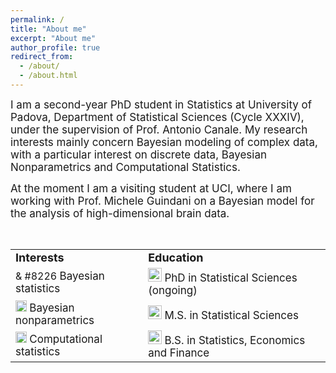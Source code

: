 ```yaml
---
permalink: /
title: "About me"
excerpt: "About me"
author_profile: true
redirect_from: 
  - /about/
  - /about.html
---
```

<font style="font-size:17px">
I am a second-year PhD student in Statistics at University of Padova, Department of Statistical Sciences (Cycle XXXIV), under the supervision of Prof. Antonio Canale. My research interests mainly concern Bayesian modeling of complex data, with a particular interest on discrete data, Bayesian Nonparametrics and Computational Statistics. 
  
<br>
  
At the moment I am a visiting student at UCI, where I am working with Prof. Michele Guindani on a Bayesian model for the analysis of high-dimensional brain data.
</font>

<br>
<table border="0">
 <tr>
    <td><b style="font-size:18px">Interests</b></td>
    <td><b style="font-size:18px">Education</b></td>
 </tr>
   <tr>
 <td> & #8226 <font style="font-size:17px"> Bayesian statistics </font></td>
 <td> <img src="../images/49944.png" width="22">  <font style="font-size:17px">  PhD in Statistical Sciences (ongoing)</font></td>
 </tr>
 <tr>
    <td><img src="../images/index.png" width="18">  <font style="font-size:17px">  Bayesian nonparametrics</font></td>
    <td><img src="../images/49944.png" width="22">  <font style="font-size:17px">  M.S. in Statistical Sciences</font></td>
 </tr>
 <tr>
    <td><img src="../images/index.png" width="18">  <font style="font-size:17px"> Computational statistics </font></td>
    <td><img src="../images/49944.png" width="22">  <font style="font-size:17px"> B.S. in Statistics, Economics and Finance</font></td>
 </tr>
</table>

